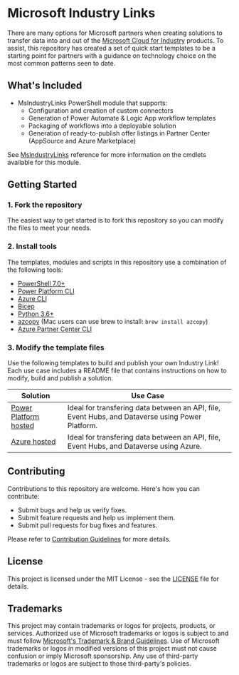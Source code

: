 # Microsoft Industry Links

There are many options for Microsoft partners when creating solutions to transfer data into and out of the [Microsoft Cloud for Industry](https://www.microsoft.com/en-us/industry/) products. To assist, this repository has created a set of quick start templates to be a starting point for partners with a guidance on technology choice on the most common patterns seen to date.

## What's Included

- MsIndustryLinks PowerShell module that supports:
  - Configuration and creation of custom connectors
  - Generation of Power Automate & Logic App workflow templates
  - Packaging of workflows into a deployable solution
  - Generation of ready-to-publish offer listings in Partner Center (AppSource and Azure Marketplace)

See [MsIndustryLinks](scripts/modules/MsIndustryLinks/README.md) reference for more information on the cmdlets available for this module.

## Getting Started

### 1. Fork the repository

The easiest way to get started is to fork this repository so you can modify the files to meet your needs.

### 2. Install tools

The templates, modules and scripts in this repository use a combination of the following tools:

- [PowerShell 7.0+](https://learn.microsoft.com/en-us/powershell/scripting/install/installing-powershell?view=powershell-7.3)
- [Power Platform CLI](https://learn.microsoft.com/en-us/power-platform/developer/cli/introduction#install-microsoft-power-platform-cli)
- [Azure CLI](https://docs.microsoft.com/en-us/cli/azure/install-azure-cli?view=azure-cli-latest)
- [Bicep](https://docs.microsoft.com/en-us/azure/azure-resource-manager/bicep/install#azure-cli)
- [Python 3.6+](https://www.python.org/downloads/)
- [azcopy](https://learn.microsoft.com/en-us/azure/storage/common/storage-use-azcopy-v10) (Mac users can use brew to install: `brew install azcopy`)
- [Azure Partner Center CLI](https://github.com/microsoft/az-partner-center-cli)

### 3. Modify the template files

Use the following templates to build and publish your own Industry Link! Each use case includes a README file that contains instructions on how to modify, build and publish a solution.

| Solution                                                                  | Use Case                                                                                           |
| ------------------------------------------------------------------------- | -------------------------------------------------------------------------------------------------- |
| [Power Platform hosted](./PowerPlatformHosted.md)                         | Ideal for transfering data between an API, file, Event Hubs, and Dataverse using Power Platform.   |
| [Azure hosted](./AzureHosted.md)                                          | Ideal for transfering data between an API, file, Event Hubs, and Dataverse using Azure.            |

## Contributing

Contributions to this repository are welcome. Here's how you can contribute:

- Submit bugs and help us verify fixes.
- Submit feature requests and help us implement them.
- Submit pull requests for bug fixes and features.

Please refer to [Contribution Guidelines](CONTRIBUTING.md) for more details.

## License

This project is licensed under the MIT License - see the [LICENSE](LICENSE) file for details.

## Trademarks

This project may contain trademarks or logos for projects, products, or services. Authorized use of Microsoft trademarks or logos is subject to and must follow [Microsoft's Trademark & Brand Guidelines](https://www.microsoft.com/en-us/legal/intellectualproperty/trademarks/usage/general). Use of Microsoft trademarks or logos in modified versions of this project must not cause confusion or imply Microsoft sponsorship. Any use of third-party trademarks or logos are subject to those third-party's policies.
